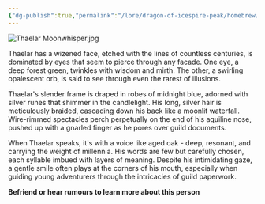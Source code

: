 ```yaml
---
{"dg-publish":true,"permalink":"/lore/dragon-of-icespire-peak/homebrew/npcs/phandalin/adventurer-s-guild/thaelar-moonwhisper/"}
---
```


![Thaelar Moonwhisper.jpg](/img/user/Images/Characters/npcs/Phandalin/Adventurer's%20Guild/Thaelar%20Moonwhisper.jpg)

Thaelar has a  wizened face, etched with the lines of countless centuries, is dominated by eyes that seem to pierce through any facade. One eye, a deep forest green, twinkles with wisdom and mirth. The other, a swirling opalescent orb, is said to see through even the rarest of illusions.

Thaelar's slender frame is draped in robes of midnight blue, adorned with silver runes that shimmer in the candlelight. His long, silver hair is meticulously braided, cascading down his back like a moonlit waterfall. Wire-rimmed spectacles perch perpetually on the end of his aquiline nose, pushed up with a gnarled finger as he pores over guild documents.

When Thaelar speaks, it's with a voice like aged oak - deep, resonant, and carrying the weight of millennia. His words are few but carefully chosen, each syllable imbued with layers of meaning. Despite his intimidating gaze, a gentle smile often plays at the corners of his mouth, especially when guiding young adventurers through the intricacies of guild paperwork.


**Befriend or hear rumours to learn more about this person**